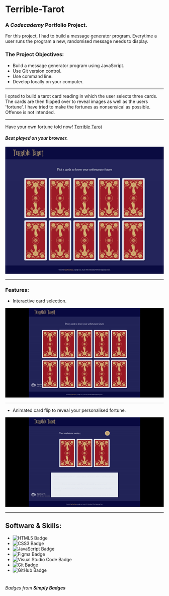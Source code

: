 # **Terrible-Tarot**
### **A *Codecademy* Portfolio Project.**

For this project, I had to build a message generator program. Everytime a user runs the program a new, randomised message needs to display.

### The Project Objectives:
* Build a message generator program using JavaScript.
* Use Git version control.
* Use command line.
* Develop locally on your computer.

---
I opted to build a tarot card reading in which the user selects three cards. The cards are then flipped over to reveal images as well as the users 'fortune'. I have tried to make the fortunes as nonsensical as possible. Offense is not intended.

---
Have your own fortune told now! [Terrible Tarot](https://capetownkimmy.github.io/Terrible-Tarot/)
#### *Best played on your browser.*

![Game Screen Shot](./images/gameshot01.jpg)

---
### Features:
* Interactive card selection.

![selection gif](./images/selectionGif.gif)

---

* Animated card flip to reveal your personalised fortune.

![flip card gif](./images/cardFlipGif.gif)


---
## Software & Skills:

* ![HTML5 Badge](https://img.shields.io/badge/HTML5-E34F26?logo=html5&logoColor=fff&style=flat)
* ![CSS3 Badge](https://img.shields.io/badge/CSS3-1572B6?logo=css3&logoColor=fff&style=flat)
* ![JavaScript Badge](https://img.shields.io/badge/JavaScript-F7DF1E?logo=javascript&logoColor=000&style=flat)
* ![Figma Badge](https://img.shields.io/badge/Figma-F24E1E?logo=figma&logoColor=fff&style=flat)
* ![Visual Studio Code Badge](https://img.shields.io/badge/Visual%20Studio%20Code-007ACC?logo=visualstudiocode&logoColor=fff&style=flat)
* ![Git Badge](https://img.shields.io/badge/Git-F05032?logo=git&logoColor=fff&style=flat)
* ![GitHub Badge](https://img.shields.io/badge/GitHub-181717?logo=github&logoColor=fff&style=flat)


#



###### Badges from **Simply Badges** 
